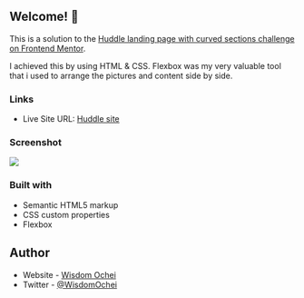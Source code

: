 ## Welcome! 👋

This is a solution to the [Huddle landing page with curved sections challenge on Frontend Mentor](https://www.frontendmentor.io/challenges/huddle-landing-page-with-curved-sections-5ca5ecd01e82137ec91a50f2). 

I achieved this by using HTML & CSS. Flexbox was my very valuable tool that i used to arrange the pictures and content side by side.

### Links

- Live Site URL: [Huddle site](https://wizzy-design.github.io/huddle-landing-page-with-curved-sections-master/)

### Screenshot

![](./images/work2.png)

### Built with

- Semantic HTML5 markup
- CSS custom properties
- Flexbox


## Author

- Website - [Wisdom Ochei](https://wizzy-design.github.io/wisdom_portfolio/)
- Twitter - [@WisdomOchei](https://www.twitter.com/WisdomOchei)
